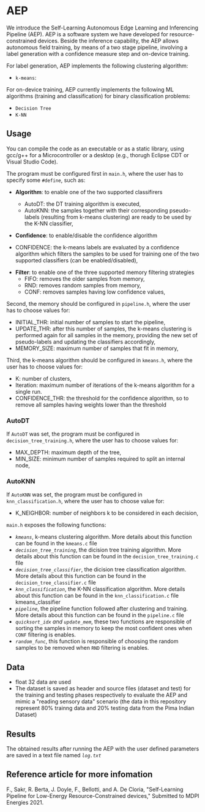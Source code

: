 # AEP
We introduce the Self-Learning Autonomous Edge Learning and Inferencing Pipeline (AEP). AEP is a software system we have developed for resource-constrained devices. Beside the inference capability, the AEP allows autonomous field training, by means of a two stage pipeline, involving a label generation with a confidence measure step and on-device training.

For label generation, AEP implements the following clustering algorithm:

- `k-means`: 

For on-device training, AEP currently implements the following ML algorithms (training and classification) for binary classification problems:

- `Decision Tree`
- `K-NN`

## Usage

You can compile the code as an executable or as a static library, using gcc/g++ for a Microcontroller or a desktop (e.g., thorugh Eclipse CDT or Visual Studio Code).

The program must be configured first in `main.h`, where the user has to specify some `#define`, such as:
- **Algorithm**: to enable one of the two supported classifirers
  * AutoDT: the DT training algorithm is executed,
  * AutoKNN: the samples together with their corresponding pseudo-labels (resulting from k-means clustering) are ready to be used by the K-NN classifier,

- **Confidence**: to enable/disable the confidence algorithm
 * CONFIDENCE: the k-means labels are evaluated by a confidence algorithm which filters the samples to be used for training one of the two supported classifiers (can be enabled/disabled),

- **Filter**: to enable one of the three supported memory filtering strategies
  * FIFO: removes the older samples from memory,
  * RND: removes random samples from memory, 
  * CONF: removes samples having low confidence values, 

Second, the memory should be configured in `pipeline.h`, where the user has to choose values for:
  * INITIAL_THR: initial number of samples to start the pipeline,
  * UPDATE_THR: after this number of samples, the k-means clustering is performed again for all samples in the memory, providing the new set of pseudo-labels and updating the classifiers accordingly,
  * MEMORY_SIZE: maximum number of samples that fit in memory,

Third, the k-means algorithm should be configured in `kmeans.h`, where the user has to choose values for:
  * K: number of clusters,
  * Iteration: maximum number of iterations of the k-means algorithm for a single run.
  * CONFIDENCE_THR: the threshold for the confidence algorithm, so to remove all samples having weights lower than the threshold

### AutoDT
If `AutoDT` was set, the program must be configured in `decision_tree_training.h`, where the user has to choose values for:
  * MAX_DEPTH: maximum depth of the tree,
  * MIN_SIZE: minimum number of samples required to split an internal node,

### AutoKNN
If `AutoKNN` was set, the program must be configured in `knn_classification.h`, where the user has to choose value for:
  * K_NEIGHBOR: number of neighbors k to be considered in each decision,

`main.h` exposes the following functions:
- *`kmeans`*, k-means clustering algorithm. More details about this function can be found in the `kmeans.c` file
- *`decision_tree_training`*, the dicision tree training algorithm. More details about this function can be found in the `decision_tree_training.c` file
- *`decision_tree_classifier`*, the dicision tree classification algorithm. More details about this function can be found in the `decision_tree_classifier.c` file
- *`knn_classification`*, the K-NN classification algorithm. More details about this function can be found in the `knn_classification.c` file
kmeans_classifier
- *`pipeline`*, the pipeline function followed after clustering and training. More details about this function can be found in the `pipeline.c` file
- *`quicksort_idx` and `update_mem`*, these two functions are responsible of sorting the samples in memory to keep the most confident ones when `CONF` filtering is enables.
- *`random_func`*, this function is responsible of choosing the random samples to be removed when `RND` filtering is enables.

## Data
* float 32 data are used
* The dataset is saved as header and source files (dataset and test) for the training and testing phases respectively to evaluate the AEP and mimic a "reading sensory data" scenario (the data in this repository represent 80% trainng data and 20% testing data from the Pima Indian Dataset)

## Results
The obtained results after running the AEP with the user defined parameters are saved in a text file named *`log.txt`*

## Reference article for more infomation
F., Sakr, R. Berta, J. Doyle, F., Bellotti, and A. De Cloria, "Self-Learning Pipeline for Low-Energy Resource-Constrained devices," Submitted to MDPI Energies 2021.
